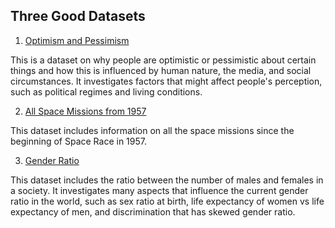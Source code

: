 ## Three Good Datasets

1. [Optimism and Pessimism](https://ourworldindata.org/optimism-pessimism)

This is a dataset on why people are optimistic or pessimistic about certain things and how this is influenced by human nature, the media, and social circumstances. It investigates factors that might affect people's perception, such as political regimes and living conditions.

2. [All Space Missions from 1957](https://www.kaggle.com/agirlcoding/all-space-missions-from-1957)

This dataset includes information on all the space missions since the beginning of Space Race in 1957.

3. [Gender Ratio](https://ourworldindata.org/gender-ratio)

This dataset includes the ratio between the number of males and females in a society. It investigates many aspects that influence the current gender ratio in the world, such as sex ratio at birth, life expectancy of women vs life expectancy of men, and discrimination that has skewed gender ratio.
